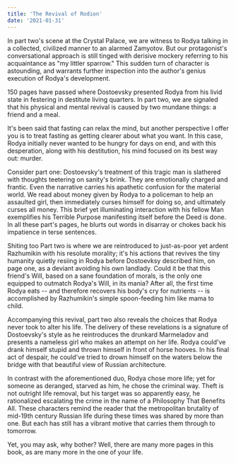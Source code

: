 ```yaml
---
title: 'The Revival of Rodion'
date: '2021-01-31'
---
```


In part two's scene at the Crystal Palace, we are witness to Rodya talking in a collected, civilized manner to an alarmed Zamyotov. But our protagonist's conversational approach is still tinged with derisive mockery referring to his acquaintance as "my littler sparrow." This sudden turn of character is astounding, and warrants further inspection into the author's genius execution of Rodya's development.

150 pages have passed where Dostoevsky presented Rodya from his livid state in festering in destitute living quarters. In part two, we are signaled that his physical and mental revival is caused by two mundane things: a friend and a meal.

It's been said that fasting can relax the mind, but another perspective I offer you is to treat fasting as getting clearer about what you want. In this case, Rodya initially never wanted to be hungry for days on end, and with this desperation, along with his destitution, his mind focused on its best way out: murder.

Consider part one: Dostoevsky's treatment of this tragic man is slathered with thoughts teetering on sanity's brink. They are emotionally charged and frantic. Even the narrative carries his apathetic confusion for the material world. We read about money given by Rodya to a policeman to help an assaulted girl, then immediately curses himself for doing so, and ultimately curses all money. This brief yet illuminating interaction with his fellow Man exemplifies his Terrible Purpose manifesting itself before the Deed is done. In all these part's pages, he blurts out words in disarray or chokes back his impatience in terse sentences.

Shiting too Part two is where we are reintroduced to just-as-poor yet ardent Razhumikin with his resolute morality; it's his actions that revives the tiny humanity quietly resiing in Rodya before Dostoevksy described him, on page one, as a deviant avoiding his own landlady. Could it be that this friend's Will, based on a sane foundation of morals, is the only one equipped to outmatch Rodya's Will, in its mania? After all, the first time Rodya eats -- and therefore recovers his body's cry for nutrients -- is accomplished by Razhumikin's simple spoon-feeding him like mama to child. 

Accompanying this revival, part two also reveals the choices that Rodya never took to alter his life. The delivery of these revelations is a signature of Dostoevsky's style as he reintroduces the drunkard Marmeladov and presents a nameless girl who makes an attempt on her life. Rodya could've drank himself stupid and thrown himself in front of horse hooves. In his final act of despair, he could've tried to drown himself on the waters below the bridge with that beautiful view of Russian architecture. 

In contrast with the aforementioned duo, Rodya chose more life; yet for someone as deranged, starved as him, he chose the criminal way. Theft is not outright life removal, but his target was so apparently easy, he rationalized escalating the crime in the name of a Philosophy That Benefits All.  These characters remind the reader that the metropolitan brutality of mid-19th century Russian life during these times was shared by more than one. But each has still has a vibrant motive that carries them through to tomorrow.

Yet, you may ask, why bother? Well, there are many more pages in this book, as are many more in the one of your life.